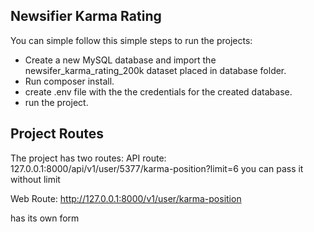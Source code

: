 ##  Newsifier Karma Rating

You can simple follow this simple steps to run the projects:

- Create a new MySQL database and import the newsifer_karma_rating_200k dataset placed in database folder. 
- Run composer install.
- create .env file with the the credentials for the created database.
- run the project.

## Project Routes

The project has two routes:
API route:
127.0.0.1:8000/api/v1/user/5377/karma-position?limit=6
you can pass it without limit

Web Route:
http://127.0.0.1:8000/v1/user/karma-position

has its own form